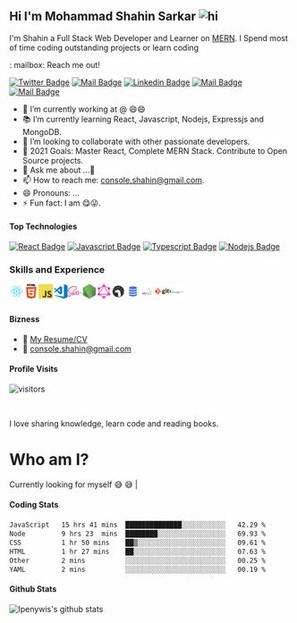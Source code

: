## Hi I'm Mohammad Shahin Sarkar <img src="https://user-images.githubusercontent.com/1303154/88677602-1635ba80-d120-11ea-84d8-d263ba5fc3c0.gif" width="28px" alt="hi">

I'm Shahin a Full Stack Web Developer and Learner on [M](https://www.mongodb.com)[E](https://expressjs.com/)[R](https://reactjs.org/)[N](https://nodejs.org). I Spend most of time coding outstanding projects or learn coding

: mailbox: Reach me out!

[![Twitter Badge](https://img.shields.io/badge/-@Shahin-1ca0f1?style=flat&labelColor=1ca0f1&logo=twitter&logoColor=white&link=https://twitter.com/Ipenywis)](https://twitter.com/console_shahin) [![Mail Badge](https://img.shields.io/badge/-σffιcιαlՏíIҽղtςσᦔҽr̷-e74c3c?style=flat&labelColor=e74c3c&logo=youtube&logoColor=white)](https://www.youtube.com/channel/UCPRtKN7_WIXcQWv1mUMMDBA) [![Linkedin Badge](https://img.shields.io/badge/-ShahinSarkar-0e76a8?style=flat&labelColor=0e76a8&logo=linkedin&logoColor=white)](https://www.linkedin.com/in/mohammad-shahin-sarkar-3bab06204/) [![Mail Badge](https://img.shields.io/badge/-@Shahin.git-e84393?style=flat&labelColor=e84393&logo=instagram&logoColor=white)](https://www.instagram.com/shahin.git/) [![Mail Badge](https://img.shields.io/badge/-Shahin-c0392b?style=flat&labelColor=c0392b&logo=gmail&logoColor=white)](mailto:console.shahin@gmail.com)

<!-- TODO: Add last video link -->

- 🔭 I’m currently working at @ 😄😄
- 📚 I’m currently learning React, Javascript, Nodejs, Expressjs and MongoDB.
- 👯 I’m looking to collaborate with other passionate developers.
- 🥅 2021 Goals: Master React, Complete MERN Stack. Contribute to Open Source projects.
- 💬 Ask me about ...🤔
- 📫 How to reach me: console.shahin@gmail.com.
- 😄 Pronouns: ...
- ⚡ Fun fact: I am 😋😜.

#### Top Technologies

<!-- TODO: Make technologies links takes you to repositories -->

[![React Badge](https://img.shields.io/badge/-React-61DBFB?style=for-the-badge&labelColor=black&logo=react&logoColor=61DBFB)](#) [![Javascript Badge](https://img.shields.io/badge/-Javascript-F0DB4F?style=for-the-badge&labelColor=black&logo=javascript&logoColor=F0DB4F)](#) [![Typescript Badge](https://img.shields.io/badge/-Typescript-007acc?style=for-the-badge&labelColor=black&logo=typescript&logoColor=007acc)](#) [![Nodejs Badge](https://img.shields.io/badge/-Nodejs-3C873A?style=for-the-badge&labelColor=black&logo=node.js&logoColor=3C873A)](#)

### Skills and Experience

[<img align="left" alt="React" width="26px" src="https://raw.githubusercontent.com/github/explore/80688e429a7d4ef2fca1e82350fe8e3517d3494d/topics/react/react.png" />][reactplaylist]

[<img align="left" alt="HTML5" width="26px" src="https://raw.githubusercontent.com/github/explore/80688e429a7d4ef2fca1e82350fe8e3517d3494d/topics/html/html.png" />][htmltutorial]

[<img align="left" alt="JavaScript" width="26px" src="https://raw.githubusercontent.com/github/explore/80688e429a7d4ef2fca1e82350fe8e3517d3494d/topics/javascript/javascript.png" />][javascripttutorial]

[<img align="left" alt="Visual Studio Code" width="26px" src="https://raw.githubusercontent.com/github/explore/80688e429a7d4ef2fca1e82350fe8e3517d3494d/topics/visual-studio-code/visual-studio-code.png" />][vscodetutorial]

<img align="left" alt="Sass" width="26px" src="https://raw.githubusercontent.com/github/explore/80688e429a7d4ef2fca1e82350fe8e3517d3494d/topics/sass/sass.png" />

<img align="left" alt="Node.js" width="26px" src="https://raw.githubusercontent.com/github/explore/80688e429a7d4ef2fca1e82350fe8e3517d3494d/topics/nodejs/nodejs.png" />

<img align="left" alt="GraphQL" width="26px" src="https://raw.githubusercontent.com/github/explore/80688e429a7d4ef2fca1e82350fe8e3517d3494d/topics/graphql/graphql.png" />

<img align="left" alt="Deno" width="26px" src="https://raw.githubusercontent.com/github/explore/361e2821e2dea67711cde99c9c40ed357061cf27/topics/deno/deno.png" />

<img align="left" alt="SQL" width="26px" src="https://raw.githubusercontent.com/github/explore/80688e429a7d4ef2fca1e82350fe8e3517d3494d/topics/sql/sql.png" />

<img align="left" alt="MySQL" width="26px" src="https://raw.githubusercontent.com/github/explore/80688e429a7d4ef2fca1e82350fe8e3517d3494d/topics/mysql/mysql.png" />

<img align="left" alt="Git" width="26px" src="https://raw.githubusercontent.com/github/explore/80688e429a7d4ef2fca1e82350fe8e3517d3494d/topics/git/git.png" />

<img align="left" alt="MongoDB" width="26px" src="https://raw.githubusercontent.com/github/explore/80688e429a7d4ef2fca1e82350fe8e3517d3494d/topics/mongodb/mongodb.png" />

<br />
<br />

#### Bizness
- :paperclip: [My Resume/CV](https://github.com/console-shahin)
- :email: console.shahin@gmail.com


#### Profile Visits 

![visitors](https://visitor-badge.glitch.me/badge?page_id=console-shahin)


<br >

I love sharing knowledge, learn code and reading books.

# Who am I?

Currently looking for myself 😅 😅 |

#### Coding Stats

<!--START_SECTION:waka-->
```text
JavaScript   15 hrs 41 mins  ██████████████░░░░░░░░░░░   42.29 %
Node         9 hrs 23  mins  ████████░░░░░░░░░░░░░░░░░   69.93 % 
CSS          1 hr 50 mins    ██▒░░░░░░░░░░░░░░░░░░░░░░   09.61 % 
HTML         1 hr 27 mins    ██░░░░░░░░░░░░░░░░░░░░░░░   07.63 % 
Other        2 mins          ░░░░░░░░░░░░░░░░░░░░░░░░░   00.25 % 
YAML         2 mins          ░░░░░░░░░░░░░░░░░░░░░░░░░   00.19 % 
```
<!--END_SECTION:waka-->

#### Github Stats

![Ipenywis's github stats](https://github-readme-stats.vercel.app/api?username=console-shahin&count_private=true&theme=tokyonight&hide=contribs,prs)


[reactplaylist]: https://www.youtube.com/watch?v=KxXXEL-k47Y&list=PLvXDmnBbOF7RnYiZvDwl2Pzcs2kfi10wd
[vscodetutorial]: https://www.youtube.com/watch?v=Bkie2ai8qeE&t=8s
[htmltutorial]: https://www.youtube.com/watch?v=VK6MXVxOsws&t=27s
[javascripttutorial]: https://www.youtube.com/watch?v=D-LHKvmX37E

